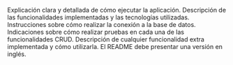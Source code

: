 Explicación clara y detallada de cómo ejecutar la aplicación.
Descripción de las funcionalidades implementadas y las tecnologías utilizadas.
Instrucciones sobre cómo realizar la conexión a la base de datos.
Indicaciones sobre cómo realizar pruebas en cada una de las funcionalidades CRUD.
Descripción de cualquier funcionalidad extra implementada y cómo utilizarla.
El README debe presentar una versión en inglés. 
